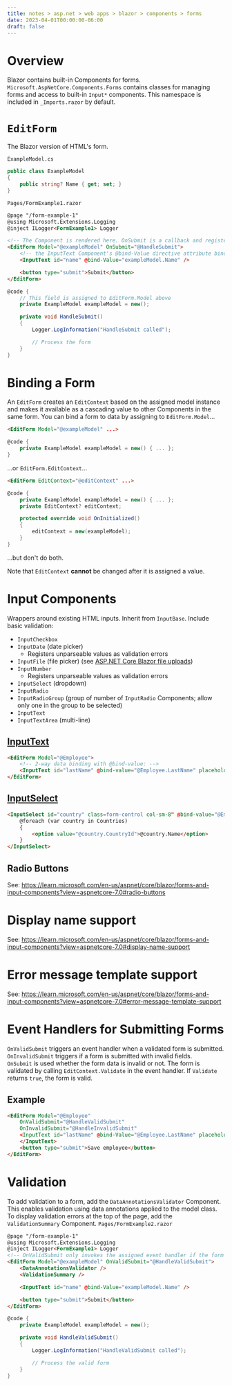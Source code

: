 ```yaml
---
title: notes > asp.net > web apps > blazor > components > forms
date: 2023-04-01T00:00:00-06:00
draft: false
---
```


# Overview
Blazor contains built-in Components for forms.  `Microsoft.AspNetCore.Components.Forms` contains classes for managing forms and access to built-in `Input*` components.  This namespace is included in `_Imports.razor` by default.

# `EditForm`
The Blazor version of HTML's form.

`ExampleModel.cs`
```cs
public class ExampleModel
{
    public string? Name { get; set; }
}
```

`Pages/FormExample1.razor`
```html
@page "/form-example-1"
@using Microsoft.Extensions.Logging
@inject ILogger<FormExample1> Logger

<!-- The Component is rendered here. OnSubmit is a callback and registers HandleSubmit as the handler: -->
<EditForm Model="@exampleModel" OnSubmit="@HandleSubmit">
    <!-- the InputText Component's @bind-Value directive attribute binds example.Model.Name to InputText's Value property: -->
    <InputText id="name" @bind-Value="exampleModel.Name" />

    <button type="submit">Submit</button>
</EditForm>
```
```cs
@code {
    // This field is assigned to EditForm.Model above
    private ExampleModel exampleModel = new();

    private void HandleSubmit()
    {
        Logger.LogInformation("HandleSubmit called");

        // Process the form
    }
}
```

# Binding a Form
An `EditForm` creates an `EditContext` based on the assigned model instance and makes it available as a cascading value to other Components in the same form. You can bind a form to data by assigning to `EditForm.Model`...
```html
<EditForm Model="@exampleModel" ...>
```
```cs
@code {
    private ExampleModel exampleModel = new() { ... };
}
```
...or `EditForm.EditContext`...
```html
<EditForm EditContext="@editContext" ...>
```
```cs
@code {
    private ExampleModel exampleModel = new() { ... };
    private EditContext? editContext;

    protected override void OnInitialized()
    {
        editContext = new(exampleModel);
    }
}
```
...but don't do both.

Note that `EditContext` **cannot** be changed after it is assigned a value.

# Input Components
Wrappers around existing HTML inputs.  Inherit from `InputBase`.  Include basic validation:
- `InputCheckbox`
- `InputDate` (date picker)
  - Registers unparseable values as validation errors
- `InputFile` (file picker) (see [ASP.NET Core Blazor file uploads](https://learn.microsoft.com/en-us/aspnet/core/blazor/file-uploads?view=aspnetcore-7.0))
- `InputNumber`
  - Registers unparseable values as validation errors
- `InputSelect` (dropdown)
- `InputRadio`
- `InputRadioGroup` (group of number of `InputRadio` Components; allow only one in the group to be selected)
- `InputText`
- `InputTextArea` (multi-line)

## [InputText](https://learn.microsoft.com/en-us/aspnet/core/blazor/forms-and-input-components?view=aspnetcore-7.0#inputtext-based-on-the-input-event)
```html
<EditForm Model="@Employee">
    <!-- 2-way data binding with @bind-value: -->
    <InputText id="lastName" @bind-value="@Employee.LastName" placeholder="Enter last name"></InputText>
</EditForm>
```

## [InputSelect](https://learn.microsoft.com/en-us/aspnet/core/blazor/forms-and-input-components?view=aspnetcore-7.0#multiple-option-selection-with-the-inputselect-component)
```html
<InputSelect id="country" class=form-control col-sm-8" @bind-value="@Employee.CountryId">
    @foreach (var country in Countries)
    {
        <option value="@country.CountryId">@country.Name</option>
    }
</InputSelect>
```

## Radio Buttons
See: https://learn.microsoft.com/en-us/aspnet/core/blazor/forms-and-input-components?view=aspnetcore-7.0#radio-buttons

# Display name support
See: https://learn.microsoft.com/en-us/aspnet/core/blazor/forms-and-input-components?view=aspnetcore-7.0#display-name-support

# Error message template support
See: https://learn.microsoft.com/en-us/aspnet/core/blazor/forms-and-input-components?view=aspnetcore-7.0#error-message-template-support

# Event Handlers for Submitting Forms
`OnValidSubmit` triggers an event handler when a validated form is submitted.    
`OnInvalidSubmit` triggers if a form is submitted with invalid fields.  
`OnSubmit` is used whether the form data is invalid or not.  The form is validated by calling `EditContext.Validate` in the event handler.  If `Validate` returns `true`, the form is valid.

## Example
```html
<EditForm Model="@Employee"
    OnValidSubmit="@HandleValidSubmit"
    OnInvalidSubmit="@HandleInvalidSubmit"
    <InputText id="lastName" @bind-Value="@Employee.LastName" placeholder="Enter last name">
    </InputText>
    <button type="submit">Save employee</button>
</EditForm>
```

# Validation
To add validation to a form, add the `DataAnnotationsValidator` Component. This enables validation using data annotations applied to the model class.  
To display validation errors at the top of the page, add the `ValidationSummary` Component.
`Pages/FormExample2.razor`
```html
@page "/form-example-1"
@using Microsoft.Extensions.Logging
@inject ILogger<FormExample1> Logger
<!-- OnValidSubmit only invokes the assigned event handler if the form is valid when submitted:-->
<EditForm Model="@exampleModel" OnValidSubmit="@HandleValidSubmit">
    <DataAnnotationsValidator />
    <ValidationSummary />

    <InputText id="name" @bind-Value="exampleModel.Name" />

    <button type="submit">Submit</button>
</EditForm>
```
```cs
@code {
    private ExampleModel exampleModel = new();

    private void HandleValidSubmit()
    {
        Logger.LogInformation("HandleValidSubmit called");

        // Process the valid form
    }
}
```

